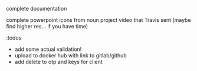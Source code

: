 

complete documentation

complete powerpoint
    icons from noun project
    video that Travis sent (maybe find higher res... if you have time)


:todos
 - add some actual validation!
 - upload to docker hub with link to gitlab/github
 - add delete to otp and keys for client

